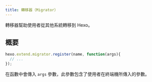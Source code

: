 ```yaml
---
title: 轉移器（Migrator）
---
```

轉移器幫助使用者從其他系統轉移到 Hexo。

## 概要

``` js
hexo.extend.migrator.register(name, function(args){
  // ...
});
```

在函數中會傳入 `args` 參數，此參數包含了使用者在終端機所傳入的參數。
